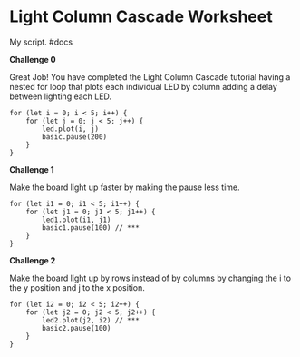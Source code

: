 # Light Column Cascade Worksheet

My script. #docs

**Challenge 0**

Great Job! You have completed the Light Column Cascade tutorial having a nested for loop that plots each individual LED by column adding a delay between lighting each LED.

```
for (let i = 0; i < 5; i++) {
    for (let j = 0; j < 5; j++) {
        led.plot(i, j)
        basic.pause(200)
    }
}
```

**Challenge 1**

Make the board light up faster by making the pause less time.

```
for (let i1 = 0; i1 < 5; i1++) {
    for (let j1 = 0; j1 < 5; j1++) {
        led1.plot(i1, j1)
        basic1.pause(100) // ***
    }
}
```

**Challenge 2**

Make the board light up by rows instead of by columns by changing the i to the y position and j to the x position.

```
for (let i2 = 0; i2 < 5; i2++) {
    for (let j2 = 0; j2 < 5; j2++) {
        led2.plot(j2, i2) // ***
        basic2.pause(100)
    }
}
```

